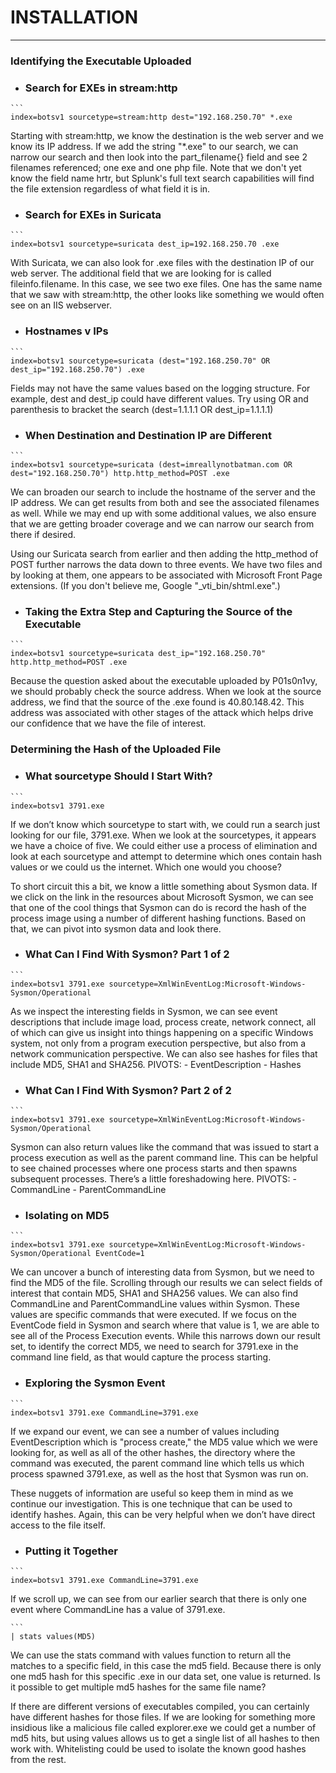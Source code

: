 # INSTALLATION
---
### Identifying the Executable Uploaded
- ###  Search for EXEs in stream:http
````
```
index=botsv1 sourcetype=stream:http dest="192.168.250.70" *.exe
````

Starting with stream:http, we know the destination is the web server and we know its IP address. If we add the string "*.exe" to our search, we can narrow our search and then look into the part_filename{} field and see 2 filenames referenced; one exe and one php file. Note that we don't yet know the field name hrtr, but Splunk's full text search capabilities will find the file extension regardless of what field it is in.

- ###  Search for EXEs in Suricata
````
```
index=botsv1 sourcetype=suricata dest_ip=192.168.250.70 .exe
````

With Suricata, we can also look for .exe files with the destination IP of our web server. The additional field that we are looking for is called fileinfo.filename. In this case, we see two exe files. One has the same name that we saw with stream:http, the other looks like something we would often see on an IIS webserver.

- ###  Hostnames v IPs
````
```
index=botsv1 sourcetype=suricata (dest="192.168.250.70" OR dest_ip="192.168.250.70") .exe
````

Fields may not have the same values based on the logging structure. For example, dest and dest_ip could have different values. Try using OR and parenthesis to bracket the search (dest=1.1.1.1 OR dest_ip=1.1.1.1)

- ###  When Destination and Destination IP are Different
````
```
index=botsv1 sourcetype=suricata (dest=imreallynotbatman.com OR dest="192.168.250.70") http.http_method=POST .exe
````

We can broaden our search to include the hostname of the server and the IP address. We can get results from both and see the associated filenames as well. While we may end up with some additional values, we also ensure that we are getting broader coverage and we can narrow our search from there if desired.

Using our Suricata search from earlier and then adding the http_method of POST further narrows the data down to three events. We have two files and by looking at them, one appears to be associated with Microsoft Front Page extensions. (If you don't believe me, Google "_vti_bin/shtml.exe".)

- ###  Taking the Extra Step and Capturing the Source of the Executable
````
```
index=botsv1 sourcetype=suricata dest_ip="192.168.250.70" http.http_method=POST .exe
````

Because the question asked about the executable uploaded by P01s0n1vy, we should probably check the source address. When we look at the source address, we find that the source of the .exe found is 40.80.148.42. This address was associated with other stages of the attack which helps drive our confidence that we have the file of interest.

### Determining the Hash of the Uploaded File
- ###  What sourcetype Should I Start With?
````
```
index=botsv1 3791.exe
````

If we don’t know which sourcetype to start with, we could run a search just looking for our file, 3791.exe. When we look at the sourcetypes, it appears we have a choice of five. We could either use a process of elimination and look at each sourcetype and attempt to determine which ones contain hash values or we could us the internet. Which one would you choose?

To short circuit this a bit, we know a little something about Sysmon data. If we click on the link in the resources about Microsoft Sysmon, we can see that one of the cool things that Sysmon can do is record the hash of the process image using a number of different hashing functions. Based on that, we can pivot into sysmon data and look there.

- ###  What Can I Find With Sysmon? Part 1 of 2
````
```
index=botsv1 3791.exe sourcetype=XmlWinEventLog:Microsoft-Windows-Sysmon/Operational
````

As we inspect the interesting fields in Sysmon, we can see event descriptions that include image load, process create, network connect, all of which can give us insight into things happening on a specific Windows system, not only from a program execution perspective, but also from a network communication perspective. We can also see hashes for files that include MD5, SHA1 and SHA256.
	PIVOTS:
	- EventDescription
	- Hashes

- ###  What Can I Find With Sysmon? Part 2 of 2
````
```
index=botsv1 3791.exe sourcetype=XmlWinEventLog:Microsoft-Windows-Sysmon/Operational
````

Sysmon can also return values like the command that was issued to start a process execution as well as the parent command line. This can be helpful to see chained processes where one process starts and then spawns subsequent processes. There’s a little foreshadowing here. 
	PIVOTS:
	- CommandLine
	- ParentCommandLine

- ###  Isolating on MD5
````
```
index=botsv1 3791.exe sourcetype=XmlWinEventLog:Microsoft-Windows-Sysmon/Operational EventCode=1
````

We can uncover a bunch of interesting data from Sysmon, but we need to find the MD5 of the file. Scrolling through our results we can select fields of interest that contain MD5, SHA1 and SHA256 values. We can also find CommandLine and ParentCommandLine values within Sysmon. These values are specific commands that were executed. If we focus on the EventCode field in Sysmon and search where that value is 1, we are able to see all of the Process Execution events. While this narrows down our result set, to identify the correct MD5, we need to search for 3791.exe in the command line field, as that would capture the process starting.

- ###  Exploring the Sysmon Event
````
```
index=botsv1 3791.exe CommandLine=3791.exe
````

If we expand our event, we can see a number of values including EventDescription which is "process create," the MD5 value which we were looking for, as well as all of the other hashes, the directory where the command was executed, the parent command line which tells us which process spawned 3791.exe, as well as the host that Sysmon was run on.

These nuggets of information are useful so keep them in mind as we continue our investigation. This is one technique that can be used to identify hashes. Again, this can be very helpful when we don’t have direct access to the file itself.

- ###  Putting it Together
````
```
index=botsv1 3791.exe CommandLine=3791.exe
````

If we scroll up, we can see from our earlier search that there is only one event where CommandLine has a value of 3791.exe.
````
```
| stats values(MD5)
````

We can use the stats command with values function to return all the matches to a specific field, in this case the md5 field. Because there is only one md5 hash for this specific .exe in our data set, one value is returned. Is it possible to get multiple md5 hashes for the same file name?

If there are different versions of executables compiled, you can certainly have different hashes for those files. If we are looking for something more insidious like a malicious file called explorer.exe we could get a number of md5 hits, but using values allows us to get a single list of all hashes to then work with. Whitelisting could be used to isolate the known good hashes from the rest.
